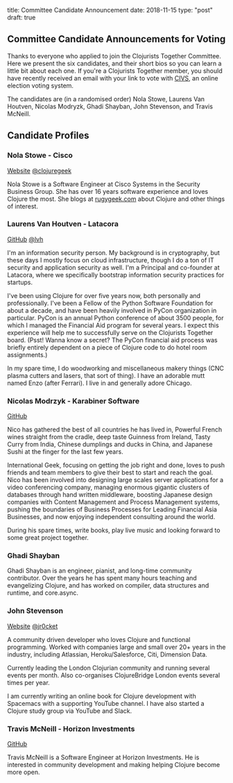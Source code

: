 title: Committee Candidate Announcement
date: 2018-11-15
type: "post"
draft: true

## Committee Candidate Announcements for Voting

Thanks to everyone who applied to join the Clojurists Together Committee. Here we present the six candidates, and their short bios so you can learn a little bit about each one. If you're a Clojurists Together member, you should have recently received an email with your link to vote with [CIVS](https://civs.cs.cornell.edu), an online election voting system.

The candidates are (in a randomised order) Nola Stowe, Laurens Van Houtven, Nicolas Modryzk, Ghadi Shayban, John Stevenson, and Travis McNeill.

## Candidate Profiles

### Nola Stowe - Cisco

[Website](http://www.rubygeek.com)
[@clojuregeek](http://www.twitter.com/clojuregeek)

Nola Stowe is a Software Engineer at Cisco Systems in the Security Business Group. She has over 16 years software experience and loves Clojure the most. She blogs at [rugygeek.com](http://www.rubygeek.com) about Clojure and other things of interest.

### Laurens Van Houtven - Latacora

[GitHub](https://github.com/lvh)
[@lvh](https://twitter.com/lvh)

I'm an information security person. My background is in cryptography, but these days I mostly focus on cloud infrastructure, though I do a ton of IT security and application security as well. I'm a Principal and co-founder at Latacora, where we specifically bootstrap information security practices for startups.

I've been using Clojure for over five years now, both personally and professionally. I've been a Fellow of the Python Software Foundation for about a decade, and have been heavily involved in PyCon organization in particular. PyCon is an annual Python conference of about 3500 people, for which I managed the Financial Aid program for several years. I expect this experience will help me to successfully serve on the Clojurists Together board. (Psst! Wanna know a secret? The PyCon financial aid process was briefly entirely dependent on a piece of Clojure code to do hotel room assignments.)

In my spare time, I do woodworking and miscellaneous makery things (CNC plasma cutters and lasers, that sort of thing). I have an adorable mutt named Enzo (after Ferrari). I live in and generally adore Chicago.

### Nicolas Modrzyk - Karabiner Software

[GitHub](https://github.com/hellonico/)

Nico has gathered the best of all countries he has lived in, Powerful French wines straight from the cradle, deep taste Guinness from Ireland, Tasty Curry from India, Chinese dumplings and ducks in China, and Japanese Sushi at the finger for the last few years.

International Geek, focusing on getting the job right and done, loves to push friends and team members to give their best to start and reach the goal.
Nico has been involved into designing large scales server applications for a video conferencing company, managing enormous gigantic clusters of databases through hand written middleware, boosting Japanese design companies with Content Management and Process Management systems, pushing the boundaries of Business Processes for Leading Financial Asia Businesses, and now enjoying independent consulting around the world.

During his spare times, write books, play live music and looking forward to some great project together.

### Ghadi Shayban

Ghadi Shayban is an engineer, pianist, and long-time community contributor. Over the years he has spent many hours teaching and evangelizing Clojure, and has worked on compiler, data structures and runtime, and core.async.

### John Stevenson

[Website](jr0cket.co.uk)
[@jr0cket](https://twitter.com/jr0cket)

A community driven developer who loves Clojure and functional programming. Worked with companies large and small over 20+ years in the industry, including Atlassian, Heroku/Salesforce, Citi, Dimension Data.

Currently leading the London Clojurian community and running several events per month. Also co-organises ClojureBridge London events several times per year.

I am currently writing an online book for Clojure development with Spacemacs with a supporting YouTube channel. I have also started a Clojure study group via YouTube and Slack.

### Travis McNeill - Horizon Investments

[GitHub](https://github.com/Tavistock)

Travis McNeill is a Software Engineer at Horizon Investments. He is interested in community development and making helping Clojure become more open.
